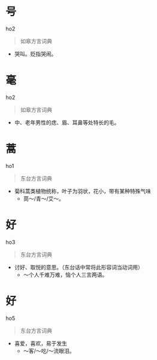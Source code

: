 # 号
ho2
> 如皋方言词典
- 哭叫。贬指哭闹。

# 毫
ho2
> 如皋方言词典
- 中、老年男性的痣、眉、耳鼻等处特长的毛。

# 蒿
ho1
> 东台方言词典
- 菊科蒿类植物统称，叶子为羽状，花小，带有某种特殊气味
  - 茼～/青～/艾～。

# 好
ho3
> 东台方言词典
- 讨好、取悦的意思。（东台话中常将此形容词当动词用）
  - ～个人千难万难，恼个人三言两语。

# 好
ho5
> 东台方言词典
- 喜爱，喜欢，易于发生
  - ～客/～吃/～流眼泪。
